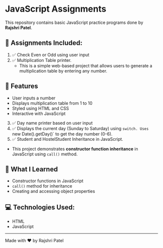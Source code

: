 # JavaScript Assignments

This repository contains basic JavaScript practice programs done by **Rajshri Patel**.

## 📝 Assignments Included:

1. ✅ Check Even or Odd using user input  
2. ✅ Multiplication Table printer.
   - This is a simple web-based project that allows users to generate a multiplication table by entering any number.
 ## 🚀 Features

- User inputs a number
- Displays multiplication table from 1 to 10
- Styled using HTML and CSS
- Interactive with JavaScript
   
3. ✅ Day name printer based on user input
4. ✅ Displays the current day (Sunday to Saturday) using `switch. Uses `new Date().getDay()` to get the day number (0-6).
5. ✅ Student and HostelStudent Inheritance in JavaScript.
- This project demonstrates **constructor function inheritance** in JavaScript using `call()` method.
 ## 🧠 What I Learned

- Constructor functions in JavaScript
- `call()` method for inheritance
- Creating and accessing object properties



## 💻 Technologies Used:
- HTML
- JavaScript

---
Made with ❤️ by Rajshri Patel
